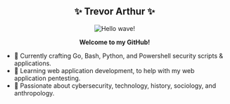 <h2 align=center> ✨ Trevor Arthur ✨ </h2>

<p align=center>
  <img src="https://user-images.githubusercontent.com/107289372/211129820-f95194df-19c6-4514-9601-245c0243b94f.gif" alt="Hello wave!">
</p>

<p align=center><strong>Welcome to my GitHub!</strong></p>


- 🔭 Currently crafting Go, Bash, Python, and Powershell security scripts & applications.
- 🌱 Learning web application development, to help with my web application pentesting.
- 💬 Passionate about cybersecurity, technology, history, sociology, and anthropology.
